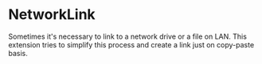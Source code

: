 # NetworkLink
Sometimes it's necessary to link to a network drive or a file on LAN. This extension tries to simplify this process and create a link just on copy-paste basis.
